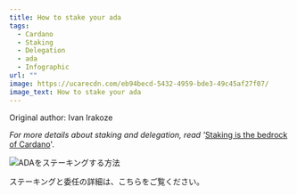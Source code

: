 ```yaml
---
title: How to stake your ada
tags:
  - Cardano
  - Staking
  - Delegation
  - ada
  - Infographic
url: ""
image: https://ucarecdn.com/eb94becd-5432-4959-bde3-49c45af27f07/
image_text: How to stake your ada
---
```


Original author: Ivan Irakoze

_For more details about staking and delegation, read '_[Staking is the bedrock of Cardano](https://www.essentialcardano.io/article/staking-is-the-bedrock-of-cardano)'.

![ADAをステーキングする方法](https://ucarecdn.com/05042877-b61c-4ec2-b256-7ab9db8133c7/)

ステーキングと委任の詳細は、こちらをご覧ください。
